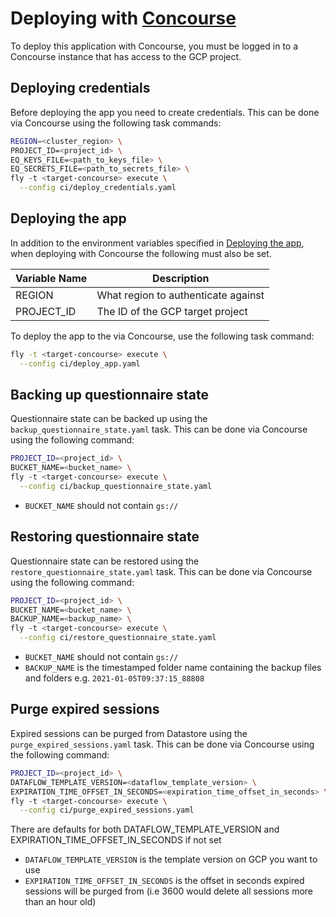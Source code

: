 # Deploying with [Concourse](https://concourse-ci.org/)

To deploy this application with Concourse, you must be logged in to a Concourse instance that has access to the GCP project.

## Deploying credentials

Before deploying the app you need to create credentials. This can be done via Concourse using the following task commands:

```sh
REGION=<cluster_region> \
PROJECT_ID=<project_id> \
EQ_KEYS_FILE=<path_to_keys_file> \
EQ_SECRETS_FILE=<path_to_secrets_file> \
fly -t <target-concourse> execute \
  --config ci/deploy_credentials.yaml
```

## Deploying the app

In addition to the environment variables specified in [Deploying the app](../README.md#deploying-the-app), when deploying with Concourse the following must also be set.

| Variable Name                             | Description                                                                          |
|-------------------------------------------|--------------------------------------------------------------------------------------|
| REGION                                    | What region to authenticate against                                                  |
| PROJECT_ID                                | The ID of the GCP target project                                                     |

To deploy the app to the via Concourse, use the following task command:
```sh
fly -t <target-concourse> execute \
  --config ci/deploy_app.yaml
```

## Backing up questionnaire state

Questionnaire state can be backed up using the `backup_questionnaire_state.yaml` task. This can be done via Concourse using the following command:

```sh
PROJECT_ID=<project_id> \
BUCKET_NAME=<bucket_name> \
fly -t <target-concourse> execute \
  --config ci/backup_questionnaire_state.yaml
```

- `BUCKET_NAME` should not contain `gs://`

## Restoring questionnaire state

Questionnaire state can be restored using the `restore_questionnaire_state.yaml` task. This can be done via Concourse using the following command:

```sh
PROJECT_ID=<project_id> \
BUCKET_NAME=<bucket_name> \
BACKUP_NAME=<backup_name> \
fly -t <target-concourse> execute \
  --config ci/restore_questionnaire_state.yaml
```

- `BUCKET_NAME` should not contain `gs://`
- `BACKUP_NAME` is the timestamped folder name containing the backup files and folders e.g. `2021-01-05T09:37:15_88808`

## Purge expired sessions

Expired sessions can be purged from Datastore using the `purge_expired_sessions.yaml` task. This can be done via Concourse using the following command:

```sh
PROJECT_ID=<project_id> \
DATAFLOW_TEMPLATE_VERSION=<dataflow_template_version> \
EXPIRATION_TIME_OFFSET_IN_SECONDS=<expiration_time_offset_in_seconds> \
fly -t <target-concourse> execute \
  --config ci/purge_expired_sessions.yaml
```
There are defaults for both DATAFLOW_TEMPLATE_VERSION and EXPIRATION_TIME_OFFSET_IN_SECONDS if not set

- `DATAFLOW_TEMPLATE_VERSION` is the template version on GCP you want to use
- `EXPIRATION_TIME_OFFSET_IN_SECONDS` is the offset in seconds expired sessions will be purged from (i.e 3600 would delete all sessions more than an hour old)
